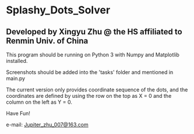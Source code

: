 # Splashy_Dots_Solver
## Developed by Xingyu Zhu @ the HS affiliated to Renmin Univ. of China

This program should be running on Python 3 with Numpy and Matplotlib installed.

Screenshots should be added into the 'tasks' folder and mentioned in main.py

The current version only provides coordinate sequence of the dots, and the coordinates are defined by using the row on the top as X = 0 and the column on the left as Y = 0.


Have Fun!

e-mail: Jupiter_zhu_007@163.com
